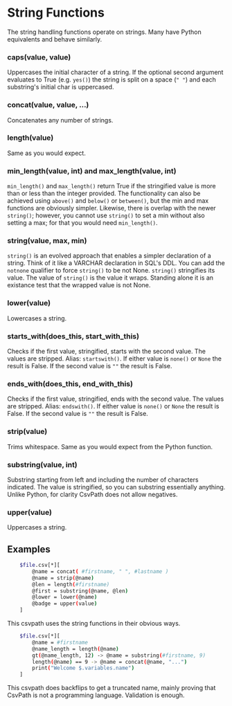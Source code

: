 
# String Functions

The string handling functions operate on strings. Many have Python equivalents and behave similarly.

### caps(value, value)

Uppercases the initial character of a string. If the optional second argument evaluates to True (e.g. `yes()`) the string is split on a space (`" "`) and each substring's initial char is uppercased.

### concat(value, value, ...)

Concatenates any number of strings.

### length(value)

Same as you would expect.

### min_length(value, int) and max_length(value, int)

`min_length()` and `max_length()` return True if the stringified value is more than or less than the integer provided. The functionality can also be achieved using `above()` and `below()` or `between()`, but the min and max functions are obviously simpler. Likewise, there is overlap with the newer `string()`; however, you cannot use `string()` to set a min without also setting a max; for that you would need `min_length()`.

### string(value, max, min)

`string()` is an evolved approach that enables a simpler declaration of a string. Think of it like a VARCHAR declaration in SQL's DDL. You can add the `notnone` qualifier to force `string()` to be not None. `string()` stringifies its value. The value of `string()` is the value it wraps. Standing alone it is an existance test that the wrapped value is not None.

### lower(value)

Lowercases a string.

### starts_with(does_this, start_with_this)

Checks if the first value, stringified, starts with the second value. The values are stripped. Alias: `startswith()`. If either value is `none()` or `None` the result is False. If the second value is `""` the result is False.

### ends_with(does_this, end_with_this)

Checks if the first value, stringified, ends with the second value. The values are stripped. Alias: `endswith()`.  If either value is `none()` or `None` the result is False. If the second value is `""` the result is False.


### strip(value)

Trims whitespace. Same as you would expect from the Python function.

### substring(value, int)

Substring starting from left and including the number of characters indicated. The value is stringified, so you can substring essentially anything. Unlike Python, for clarity CsvPath does not allow negatives.

### upper(value)

Uppercases a string.

## Examples

```bash
    $file.csv[*][
        @name = concat( #firstname, " ", #lastname )
        @name = strip(@name)
        @len = length(#firstname)
        @first = substring(@name, @len)
        @lower = lower(@name)
        @badge = upper(value)
    ]
```

This csvpath uses the string functions in their obvious ways.

```bash
    $file.csv[*][
        @name = #firstname
        @name_length = length(@name)
        gt(@name_length, 12) -> @name = substring(#firstname, 9)
        length(@name) == 9 -> @name = concat(@name, "...")
        print("Welcome $.variables.name")
    ]
```

This csvpath does backflips to get a truncated name, mainly proving that CsvPath is not a programming language. Validation is enough.


